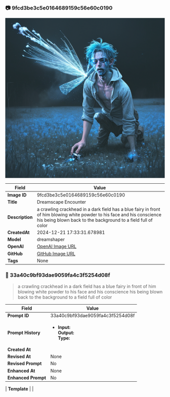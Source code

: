 

### 📷 9fcd3be3c5e0164689159c56e60c0190 


![data.id](./9fcd3be3c5e0164689159c56e60c0190.jpg)


| Field          | Value                                                                                                                     |
|----------------|---------------------------------------------------------------------------------------------------------------------------|
| **Image ID**             | 9fcd3be3c5e0164689159c56e60c0190                                                                                                             |
| **Title**           | Dreamscape Encounter                                                                                                       |
| **Description**           | a crawling crackhead in a dark field has a blue fairy in front of him blowing white powder to his face and his conscience his being blown back to the background to a field full of color                                                                                                       |
| **CreatedAt**        | 2024-12-21 17:33:31.678981                                                                                                        |
| **Model**        | dreamshaper                                                                                                        |
| **OpenAI**         | [OpenAI Image URL](http://192.168.1.85:8081/generated-images/b6472835435.png)                                                                                |
| **GitHub**         | [GitHub Image URL](https://raw.githubusercontent.com/Caneta-Silva/GODZ/refs/heads/main/images/9fcd3be3c5e0164689159c56e60c0190/9fcd3be3c5e0164689159c56e60c0190.jpg)                                                                                |
| **Tags**       | None                                                                                                                   |

### 📜 33a40c9bf93dae9059fa4c3f5254d08f

> a crawling crackhead in a dark field has a blue fairy in front of him blowing white powder to his face and his conscience his being blown back to the background to a field full of color

| Field          | Value                                                                                                                                                                      |
|----------------|----------------------------------------------------------------------------------------------------------------------------------------------------------------------------|
| **Prompt ID**  | 33a40c9bf93dae9059fa4c3f5254d08f                                                                                                                                                            |
| **Prompt History** | <ul><li>**Input:**  <br> **Output:**  <br> **Type:** </li></ul> |
| **Created At** |                                                                                                                                                    |
| **Revised At** | None                                                                                                                                                   |
| **Revised Prompt** | No                                                                                                                                                                      |
| **Enhanced At** | None                                                                                                                                                  |
| **Enhanced Prompt** | No                                                                                                                                                                    |

| **Template**   |                                                                                                                                            |


